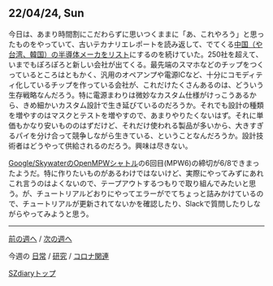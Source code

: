 ## 22/04/24, Sun

今日は、あまり時間割にこだわらずに思いつくままに「あ、これやろう」と思ったものをやっていて、古いテカナリエレポートを読み返して、でてくる[中国（や台湾、韓国）の半導体メーカをリスト](https://docs.google.com/spreadsheets/d/1fKup_4Jvgar5A4_9FxMlqK_KXHFMPlVVJujzIyvOilc/)にするのを続けていた。250社を超えて、いまでもぽろぽろと新しい会社が出てくる。最先端のスマホなどのチップをつくっているところはともかく、汎用のオペアンプや電源ICなど、十分にコモディティ化しているチップを作っている会社が、これだけたくさんあるのは、どういう生存戦略なんだろう。特に電源まわりは微妙なカスタム仕様がけっこうあるから、きめ細かいカスタム設計で生き延びているのだろうか。それでも設計の種類を増やすのはマスクとテストを増やすので、あまりやりたくないはず。それに単価もかなり安いもののはずだけど、それだけ使われる製品が多いから、大きすぎるパイを分け合って競争しながら生きている、ということなんだろうか。設計技術者はどうやって供給されるのだろう。興味は尽きない。

[Google/SkywaterのOpenMPWシャトル](https://efabless.com/open_shuttle_program)の6回目(MPW6)の締切が6/8できまったようだ。特に作りたいものがあるわけではないけど、実際にやってみずにあれこれ言うのはよくないので、テープアウトするつもりで取り組んでみたいと思う。が、チュートリアルどおりにやってエラーがでてちょっと詰みかけているので、チュートリアルが更新されてないかを確認したり、Slackで質問したりしながらやってみようと思う。

***

[前の週へ](2204-4.md) /
[次の週へ](2205-1.md)

今週の
[日常](../diary/2204-5.md) /
[研究](../research/2204-5.md) /
[コロナ関連](../covid19/2204-5.md)

[SZdiaryトップ](../../README.md)
